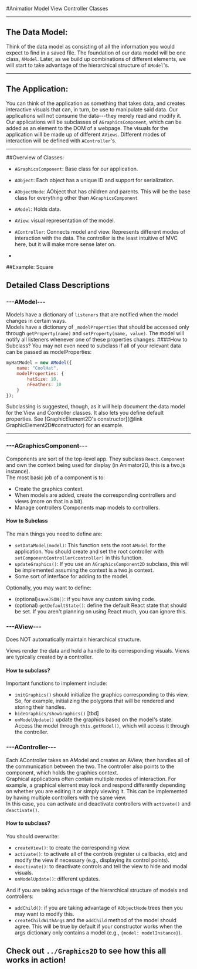 #Animatior Model View Controller Classes

--------
## The Data Model:
Think of the data model as consisting of all the information you would expect to find in a saved file.
The foundation of our data model will be one class, `AModel`. Later, as we build up combinations of different elements, we will start to take advantage of the hierarchical structure of `AModel`'s. 

-------
## The Application:
You can think of the application as something that takes data, and creates interactive visuals that can, in turn, be use to manipulate said data. 
Our applications will not consume the data---they merely read and modify it. Our applications will be subclasses of `AGraphicsComponent`, which can be added as an element to the DOM of a webpage.
The visuals for the application will be made up of different `AViews`. Different modes of interaction will be defined with `AController`'s.


----
##Overview of Classes:

- `AGraphicsComponent`: Base class for our application.
- `AObject`: Each object has a unique ID and support for serialization.
- `AObjectNode`: AObject that has children and parents. This will be the base class for everything other than `AGraphicsComponent`
- `AModel`: Holds data.
- `AView`: visual representation of the model.
- `AController`: Connects model and view. Represents different modes of interaction with the data. The controller is the least intuitive of MVC here, but it will make more sense later on.

- 

##Example: Square


## Detailed Class Descriptions

### ---AModel---
Models have a dictionary of `listeners` that are notified when the model changes in certain ways.<br>
Models have a dictionary of `_modelProperties` that should be accessed only through `getProperty(name)` and `setProperty(name, value)`. The model will notify all listeners whenever one of these properties changes.
####How to Subclass?
You may not even need to subclass if all of your relevant data can be passed as modelProperties:<br>
```javascript
myHatModel = new AModel({
    name: "CoolHat",
    modelProperties: {
        hatSize: 10,
        nFeathers: 10
    }
});
```
Subclassing is suggested, though, as it will help document the data model for the View and Controller classes. It also lets you define default properties. See [GraphicElement2D's constructor](@link GraphicElement2D#constructor) for an example.

-------

### ---AGraphicsComponent---
Components are sort of the top-level app. They subclass `React.Component` and own the context being used for display (in Animator2D, this is a two.js instance).<br>
The most basic job of a component is to:
- Create the graphics context.
- When models are added, create the corresponding controllers and views (more on that in a bit).
- Manage controllers 
Components map models to controllers.

#### How to Subclass
The main things you need to define are:
- `setDataModel(model)`: This function sets the root `AModel` for the application. You should create and set the root controller with `setComponentController(controller)` in this function.
- `updateGraphics()`: If you use an `AGraphicsComponent2D` subclass, this will be implemented assuming the context is a two.js context.
- Some sort of interface for adding to the model.

Optionally, you may want to define:
- (optional)`saveJSON()`: if you have any custom saving code.
- (optional) `getDefaultState()`: define the default React state that should be set. If you aren't planning on using React much, you can ignore this.


### ---AView---
Does NOT automatically maintain hierarchical structure.


Views render the data and hold a handle to its corresponding visuals. 
Views are typically created by a controller.
#### How to subclass?
Important functions to implement include:
- `initGraphics()` should initialize the graphics corresponding to this view. So, for example, initializing the polygons that will be rendered and storing their handles. 
- `hideGraphics/showGraphics()`  [tbd]
- `onModelUpdate()` update the graphics based on the model's state. Access the model through `this.getModel()`, which will access it through the controller. 

### ---AController---
Each AController takes an AModel and creates an AView, then handles all of the communication between the two. The controller also points to the component, which holds the graphics context.<br>
Graphical applications often contain multiple modes of interaction. 
For example, a graphical element may look and respond differently depending on whether you are editing it or simply viewing it.
This can be implemented by having multiple controllers with the same view.<br>
In this case, you can activate and deactivate controllers with `activate()` and `deactivate()`.

#### How to subclass?
You should overwrite:
- `createView()`: to create the corresponding view.
- `activate()`: to activate all of the controls (register ui callbacks, etc) and modify the view if necessary (e.g., displaying its control points).
- `deactivate()`: to deactivate controls and tell the view to hide and modal visuals.
- `onModelUpdate()`: different updates.

And if you are taking advantage of the hierarchical structure of models and controllers:
- `addChild()`: if you are taking advantage of `AObjectNode` trees then you may want to modify this.
- `createChildWithArgs` and the `addChild` method of the model should agree.
This will be true by default if your constructor works when the args dictionary only contains a model (e.g., `{model: modelInstance}`).


## Check out `../Graphics2D` to see how this all works in action!

